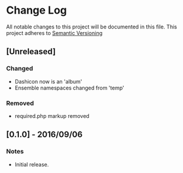 # Change Log
All notable changes to this project will be documented in this file.
This project adheres to [Semantic Versioning](http://semver.org/)


## [Unreleased]
### Changed
- Dashicon now is an 'album'
- Ensemble namespaces changed from 'temp'

### Removed
- required.php markup removed

## [0.1.0] - 2016/09/06
### Notes
- Initial release.